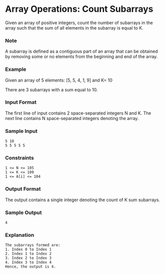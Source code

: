 # Array Operations: Count Subarrays

Given an array of positive integers, count the number of subarrays in the array such that the sum of all elements in the subarray is equal to K. 

### Note
A subarray is defined as a contiguous part of an array that can be obtained by removing some or no elements from the beginning and end of the array.

### Example 
Given an array of 5 elements: [5, 5, 4, 1, 9] and K= 10

There are 3 subarrays with a sum equal to 10.
 

### Input Format
The first line of input contains 2 space-separated integers N and K.
The next line contains N space-separated integers denoting the array.

### Sample Input
```
5 10 
5 5 5 5 5
```

### Constraints
```
1 <= N <= 105
1 <= K <= 109
1 <= A[i] <= 104
```

### Output Format
The output contains a single integer denoting the count of K sum subarrays.

### Sample Output
```
4
```

### Explanation
```
The subarrays formed are:
1. Index 0 to Index 1
2. Index 1 to Index 2
3. Index 2 to Index 3
4. Index 3 to Index 4
Hence, the output is 4.
```
